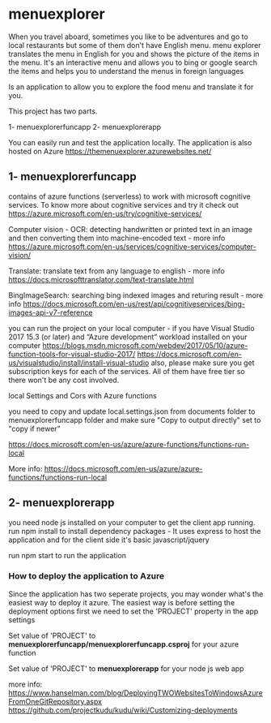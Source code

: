 # menuexplorer
When you travel aboard, sometimes you like to be adventures and go to local restaurants but some of them don't have English menu. menu explorer translates the menu in English for you and shows the picture of the items in the menu.
It's an interactive menu and allows you to bing or google search the items and helps you to understand the menus in foreign languages

Is an application to allow you to explore the food menu and translate it for you.

This project has two parts. 

 1- menuexplorerfuncapp
 2- menuexplorerapp

You can easily run and test the application locally. The application is also hosted on Azure https://themenuexplorer.azurewebsites.net/ 

## 1- menuexplorerfuncapp
contains of azure functions (serverless) to work with microsoft cognitive services. To know more about cognitive services and try it check out  https://azure.microsoft.com/en-us/try/cognitive-services/


Computer vision - OCR: detecting handwritten or printed text in an image and then converting them into machine-encoded text - more info https://azure.microsoft.com/en-us/services/cognitive-services/computer-vision/

Translate: translate text from any language to english - more info  https://docs.microsofttranslator.com/text-translate.html

BingImageSearch: searching bing indexed images and returing result - more info 
https://docs.microsoft.com/en-us/rest/api/cognitiveservices/bing-images-api-v7-reference

you can run the project on your local computer - if you have Visual Studio 2017 15.3 (or later) and “Azure development” workload installed on your computer 
https://blogs.msdn.microsoft.com/webdev/2017/05/10/azure-function-tools-for-visual-studio-2017/
https://docs.microsoft.com/en-us/visualstudio/install/install-visual-studio
also, please make sure you get subscription keys for each of the services. All of them have free tier so there won't be any cost involved.

local Settings and Cors with Azure functions 

you need to copy and update local.settings.json from documents folder to menuexplorerfuncapp folder and make sure "Copy to output directly" set to "copy if newer"

https://docs.microsoft.com/en-us/azure/azure-functions/functions-run-local

More info: https://docs.microsoft.com/en-us/azure/azure-functions/functions-run-local


## 2- menuexplorerapp

you need node js installed on your computer to get the client app running. 
run npm install to install dependency packages - It uses express to host the application and for the client side it's basic javascript/jquery 

run npm start to run the application 

### How to deploy the application to Azure

Since the application has two seperate projects, you may wonder what's the easiest way to deploy it azure. The easiest way is before setting the deployment options first we need to set the 'PROJECT' property in the app settings

Set value of 'PROJECT' to **menuexplorerfuncapp/menuexplorerfuncapp.csproj** for your azure function

Set value of 'PROJECT' to **menuexplorerapp** for your node js web app


more info:
https://www.hanselman.com/blog/DeployingTWOWebsitesToWindowsAzureFromOneGitRepository.aspx
https://github.com/projectkudu/kudu/wiki/Customizing-deployments



